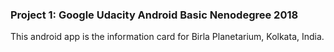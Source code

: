 ### Project 1: Google Udacity Android Basic Nenodegree 2018
This android app is the information card for Birla Planetarium, Kolkata, India.
